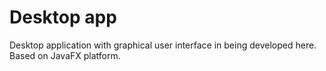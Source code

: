 # Desktop app

Desktop application with graphical user interface in being developed here. Based on JavaFX platform.

